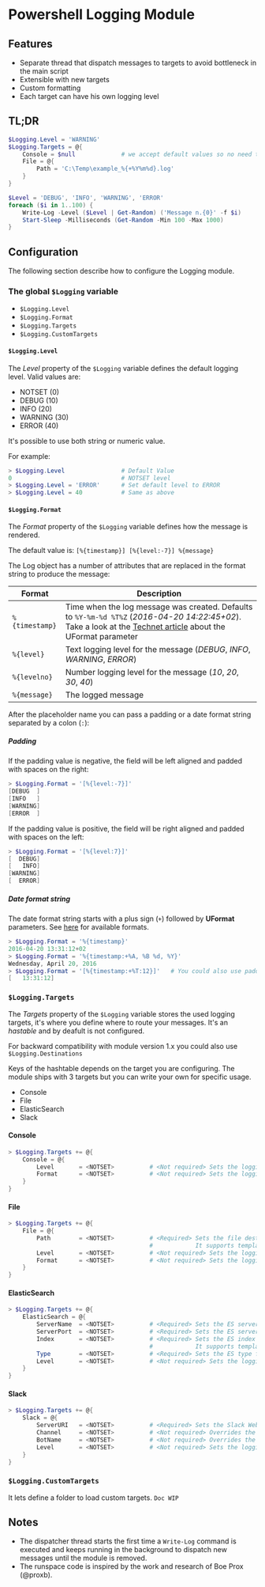 # Powershell Logging Module

## Features

* Separate thread that dispatch messages to targets to avoid bottleneck in the main script
* Extensible with new targets
* Custom formatting
* Each target can have his own logging level

## TL;DR

```powershell
$Logging.Level = 'WARNING'
$Logging.Targets = @{
    Console = $null             # we accept default values so no need to pass an hashtable
    File = @{
        Path = 'C:\Temp\example_%{+%Y%m%d}.log'
    }
}

$Level = 'DEBUG', 'INFO', 'WARNING', 'ERROR'
foreach ($i in 1..100) {
    Write-Log -Level ($Level | Get-Random) ('Message n.{0}' -f $i)
    Start-Sleep -Milliseconds (Get-Random -Min 100 -Max 1000) 
}
```

## Configuration

The following section describe how to configure the Logging module.

### The global `$Logging` variable

* `$Logging.Level`
* `$Logging.Format`
* `$Logging.Targets`
* `$Logging.CustomTargets`
    
#### `$Logging.Level`

The *Level* property of the `$Logging` variable defines the default logging level.
Valid values are:
* NOTSET    (0)
* DEBUG     (10)
* INFO      (20)
* WARNING   (30)
* ERROR     (40)

It's possible to use both string or numeric value.

For example:

```powershell
> $Logging.Level                # Default Value
0                               # NOTSET level
> $Logging.Level = 'ERROR'      # Set default level to ERROR
> $Logging.Level = 40           # Same as above
```

#### `$Logging.Format`

The *Format* property of the `$Logging` variable defines how the message is rendered.

The default value is: `[%{timestamp}] [%{level:-7}] %{message}`

The Log object has a number of attributes that are replaced in the format string to produce the message:

| Format         | Description |
| -------------- | ----------- |
| `%{timestamp}` | Time when the log message was created. Defaults to `%Y-%m-%d %T%Z` (*2016-04-20 14:22:45+02*). Take a look at the [Technet article](https://technet.microsoft.com/en-us/library/hh849887.aspx#sectionSection7) about the UFormat parameter |
| `%{level}`     | Text logging level for the message (*DEBUG*, *INFO*, *WARNING*, *ERROR*)
| `%{levelno}`   | Number logging level for the message (*10*, *20*, *30*, *40*)
| `%{message}`   | The logged message

After the placeholder name you can pass a padding or a date format string separated by a colon (`:`):

##### Padding 

If the padding value is negative, the field will be left aligned and padded with spaces on the right:

```powershell
> $Logging.Format = '[%{level:-7}]'
[DEBUG  ]
[INFO   ]
[WARNING]
[ERROR  ]
```

If the padding value is positive, the field will be right aligned and padded with spaces on the left:

```powershell
> $Logging.Format = '[%{level:7}]'
[  DEBUG]
[   INFO]
[WARNING]
[  ERROR]
```

##### Date format string

The date format string starts with a plus sign (`+`) followed by **UFormat** parameters. See [here](https://technet.microsoft.com/en-us/library/hh849887.aspx#sectionSection7) for available formats.

```powershell
> $Logging.Format = '%{timestamp}'
2016-04-20 13:31:12+02
> $Logging.Format = '%{timestamp:+%A, %B %d, %Y}'
Wednesday, April 20, 2016
> $Logging.Format = '[%{timestamp:+%T:12}]'   # You could also use padding and date format string at the same time
[   13:31:12]
```

### `$Logging.Targets`

The *Targets* property of the `$Logging` variable stores the used logging targets, it's where you define where to route your messages.
It's an *hastable* and by deafult is not configured.

For backward compatibility with module version 1.x you could also use `$Logging.Destinations`

Keys of the hashtable depends on the target you are configuring. The module ships with 3 targets but you can write your own for specific usage.

* Console
* File
* ElasticSearch
* Slack

#### Console

```powershell
> $Logging.Targets += @{
    Console = @{
        Level       = <NOTSET>          # <Not required> Sets the logging level for this target
        Format      = <NOTSET>          # <Not required> Sets the logging format for this target
    }
}
```

#### File

```powershell
> $Logging.Targets += @{
    File = @{
        Path        = <NOTSET>          # <Required> Sets the file destination (eg. 'C:\Temp\%{+%Y%m%d}.log') 
                                        #            It supports templating like $Logging.Format 
        Level       = <NOTSET>          # <Not required> Sets the logging level for this target
        Format      = <NOTSET>          # <Not required> Sets the logging format for this target
    }
}
```

#### ElasticSearch

```powershell
> $Logging.Targets += @{
    ElasticSearch = @{
        ServerName  = <NOTSET>          # <Required> Sets the ES server name (eg. 'localhost')
        ServerPort  = <NOTSET>          # <Required> Sets the ES server port (eg. 9200)
        Index       = <NOTSET>          # <Required> Sets the ES index name to log to (eg. 'logs-%{+%Y.%m.%d}')
                                        #            It supports templating like $Logging.Format         
        Type        = <NOTSET>          # <Required> Sets the ES type for the message (eg. 'log')
        Level       = <NOTSET>          # <Not required> Sets the logging format for this target
    }
}
```

#### Slack

```powershell
> $Logging.Targets += @{
    Slack = @{
        ServerURI   = <NOTSET>          # <Required> Sets the Slack Webhook URI (eg. 'https://hooks.slack.com/services/xxxx/xxxx/xxxxxxxxxx')
        Channel     = <NOTSET>          # <Not required> Overrides the default channel of the Webhook (eg. '@username' or '#other-channel')
        BotName     = <NOTSET>          # <Not required> Overrides the default name of the bot (eg. 'PoshLogging')
        Level       = <NOTSET>          # <Not required> Sets the logging format for this target
    }
}
```

### `$Logging.CustomTargets`

It lets define a folder to load custom targets. `Doc WIP`

## Notes

* The dispatcher thread starts the first time a `Write-Log` command is executed and keeps running in the background to dispatch new messages until the module is removed.
* The runspace code is inspired by the work and research of Boe Prox (@proxb).